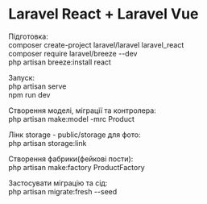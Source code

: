 # Laravel React + Laravel Vue
Підготовка:  
composer create-project laravel/laravel laravel_react  
composer require laravel/breeze --dev  
php artisan breeze:install react  

Запуск:  
php artisan serve  
npm run dev  

Створення моделі, міграції та контролера:  
php artisan make:model -mrc Product  

Лінк storage - public/storage для фото:  
php artisan storage:link  

Створення фабрики(фейкові пости):  
php artisan make:factory ProductFactory  

Застосувати міграцію та сід:  
php artisan migrate:fresh --seed  
